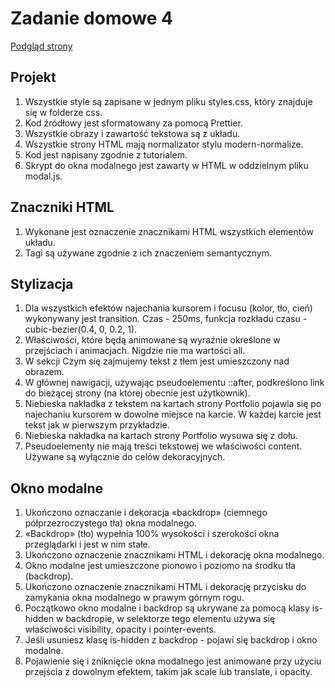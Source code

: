 # Zadanie domowe 4

<a href="https://sim-mag.github.io/goit-markup-hw-05/">Podgląd strony</a>

## Projekt
<ol>
<li>Wszystkie style są zapisane w jednym pliku styles.css, który znajduje się w folderze css.</li>

<li>Kod źródłowy jest sformatowany za pomocą Prettier.</li>

<li>Wszystkie obrazy i zawartość tekstowa są z układu.</li>

<li>Wszystkie strony HTML mają normalizator stylu modern-normalize.</li>

<li>Kod jest napisany zgodnie z tutorialem.</li>

<li>Skrypt do okna modalnego jest zawarty w HTML w oddzielnym pliku modal.js.</li>
</ol>

## Znaczniki HTML
<ol>
<li>Wykonane jest oznaczenie znacznikami HTML wszystkich elementów układu.</li>

<li>Tagi są używane zgodnie z ich znaczeniem semantycznym.</li>
</ol>

## Stylizacja
<ol>
<li>Dla wszystkich efektów najechania kursorem i focusu (kolor, tło, cień) wykonywany jest transition. Czas - 250ms, funkcja rozkładu czasu - cubic-bezier(0.4, 0, 0.2, 1).</li>

<li>Właściwości, które będą animowane są wyraźnie określone w przejściach i animacjach. Nigdzie nie ma wartości all.</li>

<li>W sekcji Czym się zajmujemy tekst z tłem jest umieszczony nad obrazem.</li>

<li>W głównej nawigacji, używając pseudoelementu ::after, podkreślono link do bieżącej strony (na której obecnie jest użytkownik).</li>

<li>Niebieska nakładka z tekstem na kartach strony Portfolio pojawia się po najechaniu kursorem w dowolne miejsce na karcie. W każdej karcie jest tekst jak w pierwszym przykładzie.</li>

<li>Niebieska nakładka na kartach strony Portfolio wysuwa się z dołu.</li>

<li>Pseudoelementy nie mają treści tekstowej we właściwości content. Używane są wyłącznie do celów dekoracyjnych.</li>
</ol>

## Okno modalne
<ol>
<li>Ukończono oznaczanie i dekoracja «backdrop» (ciemnego półprzezroczystego tła) okna modalnego.</li>

<li>«Backdrop» (tło) wypełnia 100% wysokości i szerokości okna przeglądarki i jest w nim stałe.</li>

<li>Ukończono oznaczenie znacznikami HTML i dekorację okna modalnego.</li>

<li>Okno modalne jest umieszczone pionowo i poziomo na środku tła (backdrop).</li>

<li>Ukończono oznaczenie znacznikami HTML i dekorację przycisku do zamykania okna modalnego w prawym górnym rogu.</li>

<li>Początkowo okno modalne i backdrop są ukrywane za pomocą klasy is-hidden w backdropie, w selektorze tego elementu używa się właściwości visibility, opacity i pointer-events.</li>

<li>Jeśli usuniesz klasę is-hidden z backdrop - pojawi się backdrop i okno modalne.</li>

<li>Pojawienie się i zniknięcie okna modalnego jest animowane przy użyciu przejścia z dowolnym efektem, takim jak scale lub translate, i opacity.</li>
</ol>